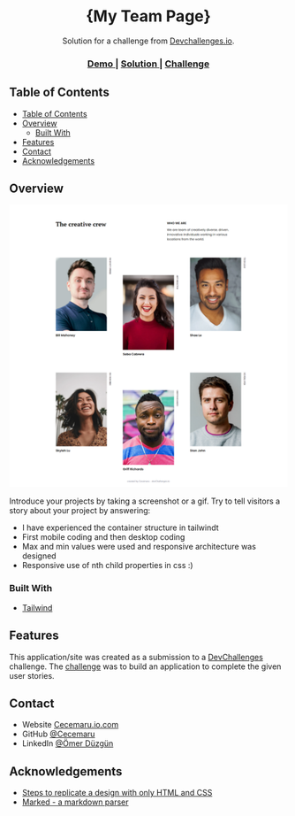<!-- Please update value in the {}  -->

<h1 align="center">{My Team Page}</h1>

<div align="center">
   Solution for a challenge from  <a href="http://devchallenges.io" target="_blank">Devchallenges.io</a>.
</div>

<div align="center">
  <h3>
    <a href="https://cecemaru.github.io/My-team-page/">
      Demo
    </a>
    <span> | </span>
    <a href="https://tailwindcss.com/docs/responsive-design">
      Solution
    </a>
    <span> | </span>
    <a href="https://devchallenges.io/challenges/hhmesazsqgKXrTkYkt0U">
      Challenge
    </a>
  </h3>
</div>

<!-- TABLE OF CONTENTS -->

## Table of Contents

- [Table of Contents](#table-of-contents)
- [Overview](#overview)
  - [Built With](#built-with)
- [Features](#features)
- [Contact](#contact)
- [Acknowledgements](#acknowledgements)

<!-- OVERVIEW -->

## Overview

![screenshot](https://github.com/Cecemaru/My-team-page/blob/master/assests/public/screencapture-cecemaru-github-io-My-team-page-2023-08-17-03_50_15.png)

Introduce your projects by taking a screenshot or a gif. Try to tell visitors a story about your project by answering:

- I have experienced the container structure in tailwindt
- First mobile coding and then desktop coding
- Max and min values were used and responsive architecture was designed
- Responsive use of nth child properties in css :)

### Built With

<!-- This section should list any major frameworks that you built your project using. Here are a few examples.-->

- [Tailwind](https://tailwindcss.com/)

## Features

<!-- List the features of your application or follow the template. Don't share the figma file here :) -->

This application/site was created as a submission to a [DevChallenges](https://devchallenges.io/challenges) challenge. The [challenge](https://devchallenges.io/challenges/hhmesazsqgKXrTkYkt0U) was to build an application to complete the given user stories.

## Contact

- Website [Cecemaru.io.com](https://{cecemaru.github.io/})
- GitHub [@Cecemaru](https://{github.com/Cecemaru})
- LinkedIn [@Ömer Düzgün](https://{www.linkedin.com/in/%C3%B6mer-d%C3%BCzg%C3%BCn-a4b736210/})

## Acknowledgements

<!-- This section should list any articles or add-ons/plugins that helps you to complete the project. This is optional but it will help you in the future. For exmpale -->

- [Steps to replicate a design with only HTML and CSS](https://devchallenges-blogs.web.app/how-to-replicate-design/)
- [Marked - a markdown parser](https://github.com/chjj/marked)
